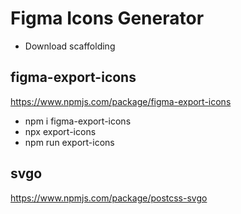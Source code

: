 # Figma Icons Generator

- Download scaffolding

## figma-export-icons
https://www.npmjs.com/package/figma-export-icons
- npm i figma-export-icons
- npx export-icons
- npm run export-icons

## svgo
https://www.npmjs.com/package/postcss-svgo

